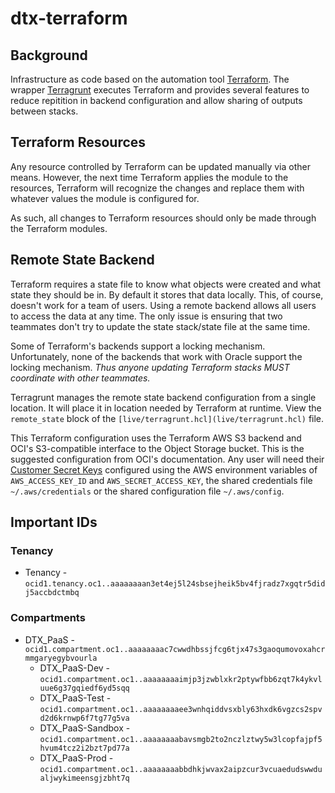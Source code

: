 # dtx-terraform

## Background

Infrastructure as code based on the automation tool [Terraform](https://www.terraform.io/). The wrapper [Terragrunt](https://terragrunt.gruntwork.io/) executes Terraform and provides several features to reduce repitition in backend configuration and allow sharing of outputs between stacks.

## Terraform Resources

Any resource controlled by Terraform can be updated manually via other means. However, the next time Terraform applies the module to the resources, Terraform will recognize the changes and replace them with whatever values the module is configured for.

As such, all changes to Terraform resources should only be made through the Terraform modules.

## Remote State Backend

Terraform requires a state file to know what objects were created and what state they should be in. By default it stores that data locally. This, of course, doesn't work for a team of users. Using a remote backend allows all users to access the data at any time. The only issue is ensuring that two teammates don't try to update the state stack/state file at the same time.

Some of Terraform's backends support a locking mechanism. Unfortunately, none of the backends that work with Oracle support the locking mechanism. *Thus anyone updating Terraform stacks MUST coordinate with other teammates.*

Terragrunt manages the remote state backend configuration from a single location. It will place it in location needed by Terraform at runtime. View the `remote_state` block of the `[live/terragrunt.hcl](live/terragrunt.hcl)` file.

This Terraform configuration uses the Terraform AWS S3 backend and OCI's S3-compatible interface to the Object Storage bucket. This is the suggested configuration from OCI's documentation. Any user will need their [Customer Secret Keys](https://docs.oracle.com/en-us/iaas/Content/Identity/Tasks/managingcredentials.htm#Working2) configured using the AWS environment variables of `AWS_ACCESS_KEY_ID` and `AWS_SECRET_ACCESS_KEY`, the shared credentials file `~/.aws/credentials` or the shared configuration file `~/.aws/config`.

## Important IDs

### Tenancy

* Tenancy - `ocid1.tenancy.oc1..aaaaaaaan3et4ej5l24sbsejheik5bv4fjradz7xgqtr5didj5accbdctmbq`

### Compartments

* DTX_PaaS - `ocid1.compartment.oc1..aaaaaaaac7cwwdhbssjfcg6tjx47s3gaoqumovoxahcrmmgaryegybvourla`
  * DTX_PaaS-Dev - `ocid1.compartment.oc1..aaaaaaaaimjp3jzwblxkr2ptywfbb6zqt7k4ykvluue6g37gqiedf6yd5sqq`
  * DTX_PaaS-Test - `ocid1.compartment.oc1..aaaaaaaaee3wnhqiddvsxbly63hxdk6vgzcs2spvd2d6krnwp6f7tg77g5va`
  * DTX_PaaS-Sandbox - `ocid1.compartment.oc1..aaaaaaaabavsmgb2to2nczlztwy5w3lcopfajpf5hvum4tcz2i2bzt7pd77a`
  * DTX_PaaS-Prod - `ocid1.compartment.oc1..aaaaaaaabbdhkjwvax2aipzcur3vcuaedudswwdualjwykimeensgjzbht7q`
